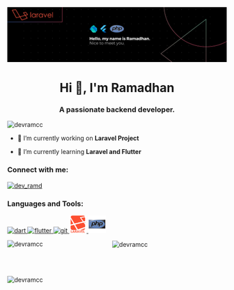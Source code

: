 <img src="https://github.com/devramcc/devramcc/blob/main/Black%20Technology%20LinkedIn%20Banner.png"/>
<h1 align="center">Hi 👋, I'm Ramadhan</h1>
<h3 align="center">A passionate backend developer.</h3>

<p align="left"> <img src="https://komarev.com/ghpvc/?username=devramcc&label=Profile%20views&color=0e75b6&style=flat" alt="devramcc" /> </p>

- 🔭 I’m currently working on **Laravel Project**

- 🌱 I’m currently learning **Laravel and Flutter**

<h3 align="left">Connect with me:</h3>
<p align="left">
<a href="https://instagram.com/dev_ramd" target="blank"><img align="center" src="https://raw.githubusercontent.com/rahuldkjain/github-profile-readme-generator/master/src/images/icons/Social/instagram.svg" alt="dev_ramd" height="30" width="40" /></a>
</p>

<h3 align="left">Languages and Tools:</h3>
<p align="left"> <a href="https://dart.dev" target="_blank" rel="noreferrer"> <img src="https://www.vectorlogo.zone/logos/dartlang/dartlang-icon.svg" alt="dart" width="40" height="40"/> </a> <a href="https://flutter.dev" target="_blank" rel="noreferrer"> <img src="https://www.vectorlogo.zone/logos/flutterio/flutterio-icon.svg" alt="flutter" width="40" height="40"/> </a> <a href="https://git-scm.com/" target="_blank" rel="noreferrer"> <img src="https://www.vectorlogo.zone/logos/git-scm/git-scm-icon.svg" alt="git" width="40" height="40"/> </a> <a href="https://laravel.com/" target="_blank" rel="noreferrer"> <img src="https://raw.githubusercontent.com/devicons/devicon/master/icons/laravel/laravel-plain-wordmark.svg" alt="laravel" width="40" height="40"/> </a> <a href="https://www.php.net" target="_blank" rel="noreferrer"> <img src="https://raw.githubusercontent.com/devicons/devicon/master/icons/php/php-original.svg" alt="php" width="40" height="40"/> </a> </p>

<p><img align="left" width="47%" src="https://github-readme-stats.vercel.app/api/top-langs?username=devramcc&hide=CMake,c%2B%2B,C&show_icons=true&locale=en&layout=compact" alt="devramcc" /></p>

<p>&nbsp;<img align="center" width="47%" src="https://github-readme-stats.vercel.app/api?username=devramcc&show_icons=true&locale=en" alt="devramcc" /></p>

<br>
<br>
<p><img align="center" src="https://github-readme-streak-stats.herokuapp.com/?user=devramcc&" alt="devramcc" /></p>
